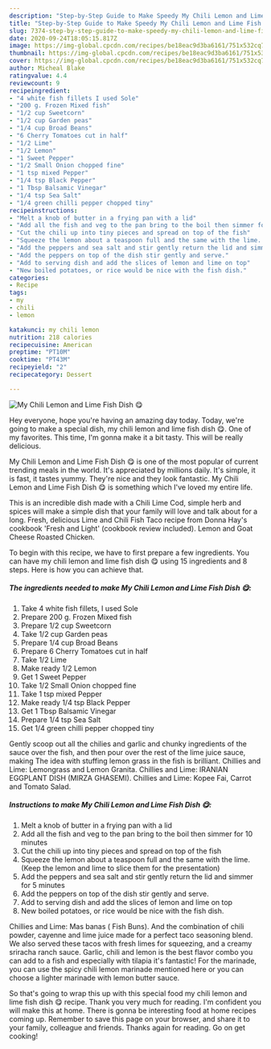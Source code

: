 ```yaml
---
description: "Step-by-Step Guide to Make Speedy My Chili Lemon and Lime Fish Dish 😋"
title: "Step-by-Step Guide to Make Speedy My Chili Lemon and Lime Fish Dish 😋"
slug: 7374-step-by-step-guide-to-make-speedy-my-chili-lemon-and-lime-fish-dish
date: 2020-09-24T18:05:15.817Z
image: https://img-global.cpcdn.com/recipes/be18eac9d3ba6161/751x532cq70/my-chili-lemon-and-lime-fish-dish-😋-recipe-main-photo.jpg
thumbnail: https://img-global.cpcdn.com/recipes/be18eac9d3ba6161/751x532cq70/my-chili-lemon-and-lime-fish-dish-😋-recipe-main-photo.jpg
cover: https://img-global.cpcdn.com/recipes/be18eac9d3ba6161/751x532cq70/my-chili-lemon-and-lime-fish-dish-😋-recipe-main-photo.jpg
author: Micheal Blake
ratingvalue: 4.4
reviewcount: 9
recipeingredient:
- "4 white fish fillets I used Sole"
- "200 g. Frozen Mixed fish"
- "1/2 cup Sweetcorn"
- "1/2 cup Garden peas"
- "1/4 cup Broad Beans"
- "6 Cherry Tomatoes cut in half"
- "1/2 Lime"
- "1/2 Lemon"
- "1 Sweet Pepper"
- "1/2 Small Onion chopped fine"
- "1 tsp mixed Pepper"
- "1/4 tsp Black Pepper"
- "1 Tbsp Balsamic Vinegar"
- "1/4 tsp Sea Salt"
- "1/4 green chilli pepper chopped tiny"
recipeinstructions:
- "Melt a knob of butter in a frying pan with a lid"
- "Add all the fish and veg to the pan bring to the boil then simmer for 10 minutes"
- "Cut the chili up into tiny pieces and spread on top of the fish"
- "Squeeze the lemon about a teaspoon full and the same with the lime. (Keep the lemon and lime to slice them for the presentation)"
- "Add the peppers and sea salt and stir gently return the lid and simmer for 5 minutes"
- "Add the peppers on top of the dish stir gently and serve."
- "Add to serving dish and add the slices of lemon and lime on top"
- "New boiled potatoes, or rice would be nice with the fish dish."
categories:
- Recipe
tags:
- my
- chili
- lemon

katakunci: my chili lemon 
nutrition: 218 calories
recipecuisine: American
preptime: "PT10M"
cooktime: "PT43M"
recipeyield: "2"
recipecategory: Dessert

---
```



![My Chili Lemon and Lime Fish Dish 😋](https://img-global.cpcdn.com/recipes/be18eac9d3ba6161/751x532cq70/my-chili-lemon-and-lime-fish-dish-😋-recipe-main-photo.jpg)

Hey everyone, hope you're having an amazing day today. Today, we're going to make a special dish, my chili lemon and lime fish dish 😋. One of my favorites. This time, I'm gonna make it a bit tasty. This will be really delicious.

My Chili Lemon and Lime Fish Dish 😋 is one of the most popular of current trending meals in the world. It's appreciated by millions daily. It's simple, it is fast, it tastes yummy. They're nice and they look fantastic. My Chili Lemon and Lime Fish Dish 😋 is something which I've loved my entire life.

This is an incredible dish made with a Chili Lime Cod, simple herb and spices will make a simple dish that your family will love and talk about for a long. Fresh, delicious Lime and Chili Fish Taco recipe from Donna Hay&#39;s cookbook &#39;Fresh and Light&#39; (cookbook review included). Lemon and Goat Cheese Roasted Chicken.


To begin with this recipe, we have to first prepare a few ingredients. You can have my chili lemon and lime fish dish 😋 using 15 ingredients and 8 steps. Here is how you can achieve that.

<!--inarticleads1-->

##### The ingredients needed to make My Chili Lemon and Lime Fish Dish 😋:

1. Take 4 white fish fillets, I used Sole
1. Prepare 200 g. Frozen Mixed fish
1. Prepare 1/2 cup Sweetcorn
1. Take 1/2 cup Garden peas
1. Prepare 1/4 cup Broad Beans
1. Prepare 6 Cherry Tomatoes cut in half
1. Take 1/2 Lime
1. Make ready 1/2 Lemon
1. Get 1 Sweet Pepper
1. Take 1/2 Small Onion chopped fine
1. Take 1 tsp mixed Pepper
1. Make ready 1/4 tsp Black Pepper
1. Get 1 Tbsp Balsamic Vinegar
1. Prepare 1/4 tsp Sea Salt
1. Get 1/4 green chilli pepper chopped tiny


Gently scoop out all the chilies and garlic and chunky ingredients of the sauce over the fish, and then pour over the rest of the lime juice sauce, making The idea with stuffing lemon grass in the fish is brilliant. Chillies and Lime: Lemongrass and Lemon Granita. Chillies and Lime: IRANIAN EGGPLANT DISH (MIRZA GHASEMI). Chillies and Lime: Kopee Fai, Carrot and Tomato Salad. 

<!--inarticleads2-->

##### Instructions to make My Chili Lemon and Lime Fish Dish 😋:

1. Melt a knob of butter in a frying pan with a lid
1. Add all the fish and veg to the pan bring to the boil then simmer for 10 minutes
1. Cut the chili up into tiny pieces and spread on top of the fish
1. Squeeze the lemon about a teaspoon full and the same with the lime. (Keep the lemon and lime to slice them for the presentation)
1. Add the peppers and sea salt and stir gently return the lid and simmer for 5 minutes
1. Add the peppers on top of the dish stir gently and serve.
1. Add to serving dish and add the slices of lemon and lime on top
1. New boiled potatoes, or rice would be nice with the fish dish.


Chillies and Lime: Mas banas ( Fish Buns). And the combination of chili powder, cayenne and lime juice made for a perfect taco seasoning blend. We also served these tacos with fresh limes for squeezing, and a creamy sriracha ranch sauce. Garlic, chili and lemon is the best flavor combo you can add to a fish and especially with tilapia it&#39;s fantastic! For the marinade, you can use the spicy chili lemon marinade mentioned here or you can choose a lighter marinade with lemon butter sauce. 

So that's going to wrap this up with this special food my chili lemon and lime fish dish 😋 recipe. Thank you very much for reading. I'm confident you will make this at home. There is gonna be interesting food at home recipes coming up. Remember to save this page on your browser, and share it to your family, colleague and friends. Thanks again for reading. Go on get cooking!
